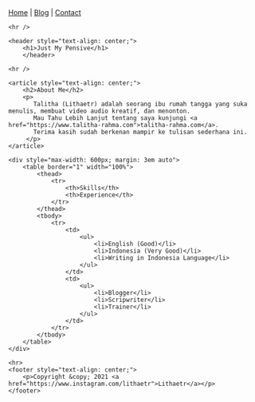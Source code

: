 <!DOCTYPE html>
<html lang="en">

<head>
    <meta charset="UTF-8">
    <meta name="viewport" content="width=device-width, initial-scale=1.0">
<title>Just My Pensive | Blogger Gaya Hidup, Parenting, Inspirasi, dan Hiburan</title>
</head>

<body>
    <nav>
        <a href="index.html">Home</a> |
        <a href="https://www.talitha-rahma.com">Blog</a> |
        <a href="contact.html">Contact</a> 
           </nav>

    <hr />

    <header style="text-align: center;">
        <h1>Just My Pensive</h1>
        </header>

    <hr />

    <article style="text-align: center;">
        <h2>About Me</h2>
        <p>
           Talitha (Lithaetr) adalah seorang ibu rumah tangga yang suka menulis, membuat video audio kreatif, dan menonton.
           Mau Tahu Lebih Lanjut tentang saya kunjungi <a href="https://www.talitha-rahma.com">talitha-rahma.com</a>.
           Terima kasih sudah berkenan mampir ke tulisan sederhana ini.
         </p>
    </article>

    <div style="max-width: 600px; margin: 3em auto">
        <table border="1" width="100%">
            <thead>
                <tr>
                    <th>Skills</th>
                    <th>Experience</th>
                </tr>
            </thead>
            <tbody>
                <tr>
                    <td>
                        <ul>
                            <li>English (Good)</li>
                            <li>Indonesia (Very Good)</li>
                            <li>Writing in Indonesia Language</li>
                        </ul>
                    </td>
                    <td>
                        <ul>
                            <li>Blogger</li>
                            <li>Scripwriter</li>
                            <li>Trainer</li>
                        </ul>
                    </td>
                </tr>
            </tbody>
        </table>
    </div>

    <hr>
    <footer style="text-align: center;">
        <p>Copyright &copy; 2021 <a href="https://www.instagram.com/lithaetr">Lithaetr</a></p>
    </footer>
</body>
</html>
